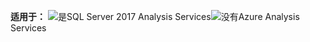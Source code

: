 **适用于：** ![是](media/yes.png)SQL Server 2017 Analysis Services![没有](media/no.png)Azure Analysis Services
